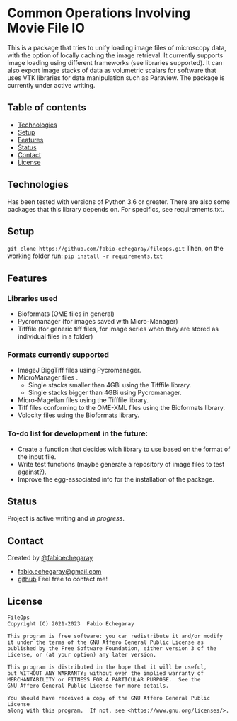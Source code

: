 # Common Operations Involving Movie File IO
This is a package that tries to unify loading image files of microscopy data, 
with the option of locally caching the image retrieval.
It currently supports image loading using different frameworks (see libraries supported).
It can also export image stacks of data as volumetric scalars for software that uses VTK libraries for data manipulation such as Paraview.
The package is currently under active writing.

## Table of contents
* [Technologies](#technologies)
* [Setup](#setup)
* [Features](#features)
* [Status](#status)
* [Contact](#contact)
* [License](#license)

## Technologies
Has been tested with versions of Python 3.6 or greater. 
There are also some packages that this library depends on. 
For specifics, see requirements.txt.

## Setup
`git clone https://github.com/fabio-echegaray/fileops.git`
Then, on the working folder run: `pip install -r requirements.txt`
    

## Features
### Libraries used
* Bioformats (OME files in general)
* Pycromanager (for images saved with Micro-Manager)
* Tifffile (for generic tiff files, for image series when they are stored as individual files in a folder)

### Formats currently supported
* ImageJ BiggTiff files using Pycromanager.
* MicroManager files .
  - Single stacks smaller than 4GBi using the Tifffile library.
  - Single stacks bigger than 4GBi using Pycromanager.
* Micro-Magellan files using the Tifffile library.
* Tiff files conforming to the OME-XML files using the Bioformats library.
* Volocity files using the Bioformats library.

### To-do list for development in the future:
* Create a function that decides wich library to use based on the format of the input file.
* Write test functions (maybe generate a repository of image files to test against?).
* Improve the egg-associated info for the installation of the package.

## Status
Project is active writing and _in progress_.

## Contact
Created by [@fabioechegaray](https://twitter.com/fabioechegaray)
* [fabio.echegaray@gmail.com](mailto:fabio.echegaray@gmail.com)
* [github](https://github.com/fabio-echegaray)
Feel free to contact me!

## License
    FileOps
    Copyright (C) 2021-2023  Fabio Echegaray

    This program is free software: you can redistribute it and/or modify
    it under the terms of the GNU Affero General Public License as
    published by the Free Software Foundation, either version 3 of the
    License, or (at your option) any later version.

    This program is distributed in the hope that it will be useful,
    but WITHOUT ANY WARRANTY; without even the implied warranty of
    MERCHANTABILITY or FITNESS FOR A PARTICULAR PURPOSE.  See the
    GNU Affero General Public License for more details.

    You should have received a copy of the GNU Affero General Public License
    along with this program.  If not, see <https://www.gnu.org/licenses/>.
